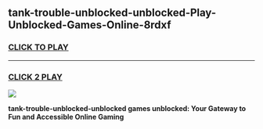 
## tank-trouble-unblocked-unblocked-Play-Unblocked-Games-Online-8rdxf
<h3>
<a href="https://premium76.site?title=tank-trouble-unblocked-unblocked&ref=25A">CLICK TO PLAY</a></h3>
<hr>

<h3>
<a href="https://premium76.site?title=tank-trouble-unblocked-unblocked&ref=25A">CLICK 2 PLAY</a>
  
</h3>

<a href="https://premium76.site?title=tank-trouble-unblocked-unblocked&ref=25A"><img src="https://clearcache.store/games.png"></a>


**tank-trouble-unblocked-unblocked games unblocked: Your Gateway to Fun and Accessible Online Gaming**
